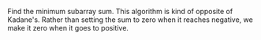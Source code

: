 Find the minimum subarray sum.
This algorithm is kind of opposite of Kadane's. Rather than setting the sum to zero when it reaches negative, we make it zero when it goes to positive.
